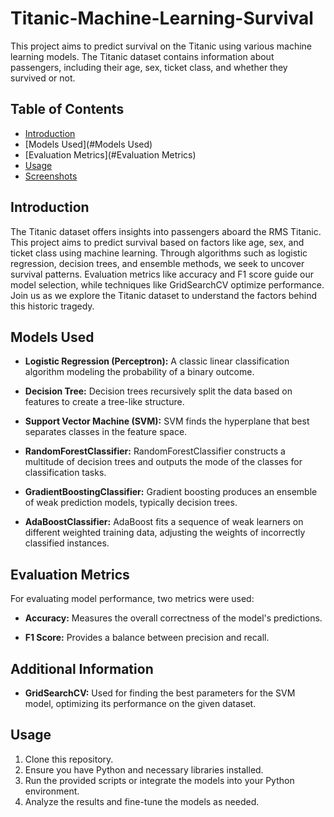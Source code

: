 # Titanic-Machine-Learning-Survival

This project aims to predict survival on the Titanic using various machine learning models. The Titanic dataset contains information about passengers, including their age, sex, ticket class, and whether they survived or not.

## Table of Contents

- [Introduction](#introduction)
 - [Models Used](#Models Used)
 - [Evaluation Metrics](#Evaluation Metrics)
- [Usage](#usage)
- [Screenshots](#Screenshots)

  
## Introduction

The Titanic dataset offers insights into passengers aboard the RMS Titanic. This project aims to predict survival based on factors like age, sex, and ticket class using machine learning. Through algorithms such as logistic regression, decision trees, and ensemble methods, we seek to uncover survival patterns. Evaluation metrics like accuracy and F1 score guide our model selection, while techniques like GridSearchCV optimize performance. Join us as we explore the Titanic dataset to understand the factors behind this historic tragedy.


## Models Used

- **Logistic Regression (Perceptron):** A classic linear classification algorithm modeling the probability of a binary outcome.
  
- **Decision Tree:** Decision trees recursively split the data based on features to create a tree-like structure.
  
- **Support Vector Machine (SVM):** SVM finds the hyperplane that best separates classes in the feature space.
  
- **RandomForestClassifier:** RandomForestClassifier constructs a multitude of decision trees and outputs the mode of the classes for classification tasks.
  
- **GradientBoostingClassifier:** Gradient boosting produces an ensemble of weak prediction models, typically decision trees.
  
- **AdaBoostClassifier:** AdaBoost fits a sequence of weak learners on different weighted training data, adjusting the weights of incorrectly classified instances.

## Evaluation Metrics

For evaluating model performance, two metrics were used:

- **Accuracy:** Measures the overall correctness of the model's predictions.
  
- **F1 Score:** Provides a balance between precision and recall.

## Additional Information

- **GridSearchCV:** Used for finding the best parameters for the SVM model, optimizing its performance on the given dataset.

## Usage

1. Clone this repository.
2. Ensure you have Python and necessary libraries installed.
3. Run the provided scripts or integrate the models into your Python environment.
4. Analyze the results and fine-tune the models as needed.

